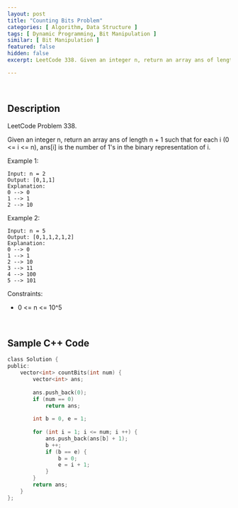 ```yaml
---
layout: post
title: "Counting Bits Problem"
categories: [ Algorithm, Data Structure ]
tags: [ Dynamic Programming, Bit Manipulation ]
similar: [ Bit Manipulation ]
featured: false
hidden: false
excerpt: LeetCode 338. Given an integer n, return an array ans of length n + 1 such that for each i (0 <= i <= n), ans[i] is the number of 1's in the binary representation of i.

---
```


<br />

## Description

LeetCode Problem 338.

Given an integer n, return an array ans of length n + 1 such that for each i (0 <= i <= n), ans[i] is the number of 1's in the binary representation of i.

Example 1:
```
Input: n = 2
Output: [0,1,1]
Explanation:
0 --> 0
1 --> 1
2 --> 10
```

Example 2:
```
Input: n = 5
Output: [0,1,1,2,1,2]
Explanation:
0 --> 0
1 --> 1
2 --> 10
3 --> 11
4 --> 100
5 --> 101
```

Constraints:
* 0 <= n <= 10^5

<br />

## Sample C++ Code


```c
class Solution {
public:
    vector<int> countBits(int num) {
        vector<int> ans;
        
        ans.push_back(0);
        if (num == 0)
            return ans;
        
        int b = 0, e = 1;
        
        for (int i = 1; i <= num; i ++) {
            ans.push_back(ans[b] + 1);
            b ++;
            if (b == e) {
                b = 0;
                e = i + 1;
            }
        }
        return ans;
    }
};
```


